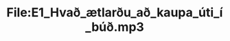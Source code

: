 ---
title: File:E1_Hvað_ætlarðu_að_kaupa_úti_í_búð.mp3
recording of: Hvað ætlarðu að kaupa úti í búð?
reading speed: slow
speaker: E
license: CC0
---